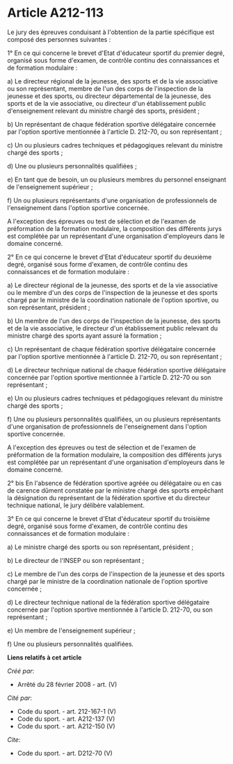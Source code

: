 # Article A212-113

Le jury des épreuves conduisant à l'obtention de la partie spécifique est composé des personnes suivantes : 

1° En ce qui concerne le brevet d'Etat d'éducateur sportif du premier degré, organisé sous forme d'examen, de contrôle
continu des connaissances et de formation modulaire : 

a) Le directeur régional de la jeunesse, des sports et de la vie associative ou son représentant, membre de l'un des corps de
l'inspection de la jeunesse et des sports, ou directeur départemental de la jeunesse, des sports et de la vie associative, ou
directeur d'un établissement public d'enseignement relevant du ministre chargé des sports, président ; 

b) Un représentant de chaque fédération sportive délégataire concernée par l'option sportive mentionnée à l'article D.
212-70, ou son représentant ; 

c) Un ou plusieurs cadres techniques et pédagogiques relevant du ministre chargé des sports ; 

d) Une ou plusieurs personnalités qualifiées ; 

e) En tant que de besoin, un ou plusieurs membres du personnel enseignant de l'enseignement supérieur ; 

f) Un ou plusieurs représentants d'une organisation de professionnels de l'enseignement dans l'option sportive concernée.

A l'exception des épreuves ou test de sélection et de l'examen de préformation de la formation modulaire, la composition des
différents jurys est complétée par un représentant d'une organisation d'employeurs dans le domaine concerné. 

2° En ce qui concerne le brevet d'Etat d'éducateur sportif du deuxième degré, organisé sous forme d'examen, de contrôle
continu des connaissances et de formation modulaire : 

a) Le directeur régional de la jeunesse, des sports et de la vie associative ou le membre d'un des corps de l'inspection de
la jeunesse et des sports chargé par le ministre de la coordination nationale de l'option sportive, ou son représentant,
président ; 

b) Un membre de l'un des corps de l'inspection de la jeunesse, des sports et de la vie associative, le directeur d'un
établissement public relevant du ministre chargé des sports ayant assuré la formation ; 

c) Un représentant de chaque fédération sportive délégataire concernée par l'option sportive mentionnée à l'article D.
212-70, ou son représentant ; 

d) Le directeur technique national de chaque fédération sportive délégataire concernée par l'option sportive mentionnée à
l'article D. 212-70 ou son représentant ; 

e) Un ou plusieurs cadres techniques et pédagogiques relevant du ministre chargé des sports ; 

f) Une ou plusieurs personnalités qualifiées, un ou plusieurs représentants d'une organisation de professionnels de
l'enseignement dans l'option sportive concernée.

A l'exception des épreuves ou test de sélection et de l'examen de préformation de la formation modulaire, la composition des
différents jurys est complétée par un représentant d'une organisation d'employeurs dans le domaine concerné. 

2° bis En l'absence de fédération sportive agréée ou délégataire ou en cas de carence dûment constatée par le ministre chargé
des sports empêchant la désignation du représentant de la fédération sportive et du directeur technique national, le jury
délibère valablement. 

3° En ce qui concerne le brevet d'Etat d'éducateur sportif du troisième degré, organisé sous forme d'examen, de contrôle
continu des connaissances et de formation modulaire : 

a) Le ministre chargé des sports ou son représentant, président ; 

b) Le directeur de l'INSEP ou son représentant ; 

c) Le membre de l'un des corps de l'inspection de la jeunesse et des sports chargé par le ministre de la coordination
nationale de l'option sportive concernée ; 

d) Le directeur technique national de la fédération sportive délégataire concernée par l'option sportive mentionnée à
l'article D. 212-70, ou son représentant ; 

e) Un membre de l'enseignement supérieur ; 

f) Une ou plusieurs personnalités qualifiées.

**Liens relatifs à cet article**

_Créé par_:

  - Arrêté du 28 février 2008 - art. (V)

_Cité par_:

  - Code du sport. - art. 212-167-1 (V)
  - Code du sport. - art. A212-137 (V)
  - Code du sport. - art. A212-150 (V)

_Cite_:

  - Code du sport. - art. D212-70 (V)
